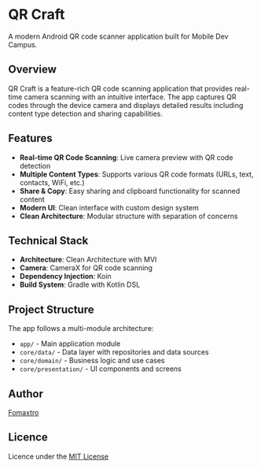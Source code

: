 # QR Craft

A modern Android QR code scanner application built for Mobile Dev Campus.

## Overview

QR Craft is a feature-rich QR code scanning application that provides real-time camera scanning with
an intuitive interface. The app captures QR codes through the device camera and displays detailed
results including content type detection and sharing capabilities.

## Features

- **Real-time QR Code Scanning**: Live camera preview with QR code detection
- **Multiple Content Types**: Supports various QR code formats (URLs, text, contacts, WiFi, etc.)
- **Share & Copy**: Easy sharing and clipboard functionality for scanned content
- **Modern UI**: Clean interface with custom design system
- **Clean Architecture**: Modular structure with separation of concerns

## Technical Stack

- **Architecture**: Clean Architecture with MVI
- **Camera**: CameraX for QR code scanning
- **Dependency Injection**: Koin
- **Build System**: Gradle with Kotlin DSL

## Project Structure

The app follows a multi-module architecture:

- `app/` - Main application module
- `core/data/` - Data layer with repositories and data sources
- `core/domain/` - Business logic and use cases
- `core/presentation/` - UI components and screens

## Author

[Fomaxtro](https://github.com/fomaxtro)

## Licence

Licence under the [MIT License](./LICENCE)
